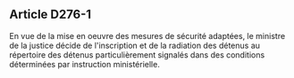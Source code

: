 Article D276-1
----
En vue de la mise en oeuvre des mesures de sécurité adaptées, le ministre de la
justice décide de l'inscription et de la radiation des détenus au répertoire des
détenus particulièrement signalés dans des conditions déterminées par
instruction ministérielle.
